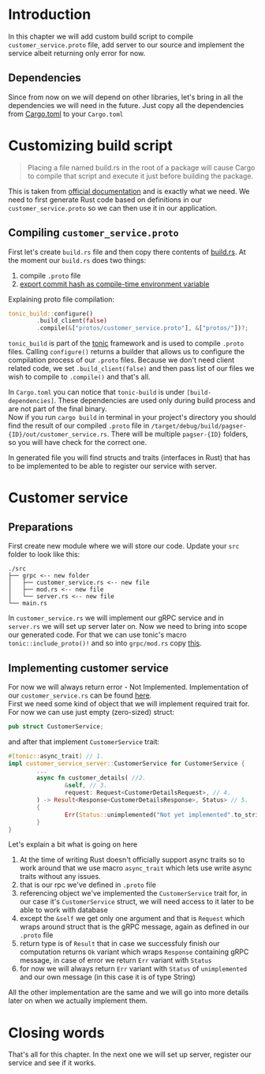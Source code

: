 # Introduction
In this chapter we will add custom build script to compile `customer_service.proto` file, add server to our source and implement the service albeit returning only error for now.

## Dependencies
Since from now on we will depend on other libraries, let's bring in all the dependencies we will need in the future. Just copy all the dependencies from [Cargo.toml](link-to-full-dependency-file) to your `Cargo.toml`

# Customizing build script
> Placing a file named build.rs in the root of a package will cause Cargo to compile that script and execute it just before building the package.  
  
This is taken from [official documentation](https://doc.rust-lang.org/cargo/reference/build-scripts.html) and is exactly what we need. We need to first generate Rust code based on definitions in our `customer_service.proto` so we can then use it in our application.

## Compiling `customer_service.proto`
First let's create `build.rs` file and then copy there contents of [build.rs](point-to-build-rs-file). At the moment our `build.rs` does two things:  
1. compile `.proto` file  
2. [export commit hash as compile-time environment variable](https://stackoverflow.com/questions/43753491/include-git-commit-hash-as-string-into-rust-program)

Explaining proto file compilation:
```Rust
tonic_build::configure()
        .build_client(false)
        .compile(&["protos/customer_service.proto"], &["protos/"])?;
```
`tonic_build` is part of the [tonic](https://github.com/hyperium/tonic) framework and is used to compile `.proto` files. Calling `configure()` returns a builder that allows us to configure the compilation process of our `.proto` files. Because we don't need client related code, we set `.build_client(false)` and then pass list of our files we wish to compile to `.compile()` and that's all.  
  
In `Cargo.toml` you can notice that `tonic-build` is under `[build-dependencies]`. These dependencies are used only during build process and are not part of the final binary.  
Now if you run `cargo build` in terminal in your project's directory you should find the result of our compiled `.proto` file in `/target/debug/build/pagser-{ID}/out/customer_service.rs`. There will be multiple `pagser-{ID}` folders, so you will have check for the correct one.

In generated file you will find structs and traits (interfaces in Rust) that has to be implemented to be able to register our service with server.

# Customer service
## Preparations
First create new module where we will store our code. Update your `src` folder to look like this:
```
./src
├── grpc <-- new folder
│   ├── customer_service.rs <-- new file
│   ├── mod.rs <-- new file
│   └── server.rs <-- new file
└── main.rs
```
In `customer_service.rs` we will implement our gRPC service and in `server.rs` we will set up server later on.
Now we need to bring into scope our generated code. For that we can use tonic's macro `tonic::include_proto()!` and so into `grpc/mod.rs` copy [this](link/to/github).

## Implementing customer service
For now we will always return error - Not Implemented. Implementation of our `customer_service.rs` can be found [here](link/to/git).   
First we need some kind of object that we will implement required trait for. For now we can use just empty (zero-sized) struct:
```Rust
pub struct CustomerService;
```
and after that implement `CustomerService` trait: 
```Rust
#[tonic::async_trait] // 1.
impl customer_service_server::CustomerService for CustomerService {
        ...
        async fn customer_details( //2.
                &self, // 3.
                request: Request<CustomerDetailsRequest>, // 4.
        ) -> Result<Response<CustomerDetailsResponse>, Status> // 5.
        {
                Err(Status::unimplemented("Not yet implemented".to_string())) // 6.
        }
}
```
Let's explain a bit what is going on here 
1. At the time of writing Rust doesn't officially support async traits so to work around that we use macro `async_trait` which lets use write async traits without any issues.  
2. that is our rpc we've defined in `.proto` file
3. referencing object we've implemented the `CustomerService` trait for, in our case it's `CustomerService` struct, we will need access to it later to be able to work with database
4. except the `&self` we get only one argument and that is `Request` which wraps around struct that is the gRPC message, again as defined in our `.proto` file
5. return type is of `Result` that in case we successfuly finish our computation returns `Ok` variant which wraps `Response` containing gRPC message, in case of error we return `Err` variant with `Status`
6. for now we will always return `Err` variant with `Status` of `unimplemented` and our own message (in this case it is of type String)

All the other implementation are the same and we will go into more details later on when we actually implement them.

# Closing words
That's all for this chapter. In the next one we will set up server, register our service and see if it works.